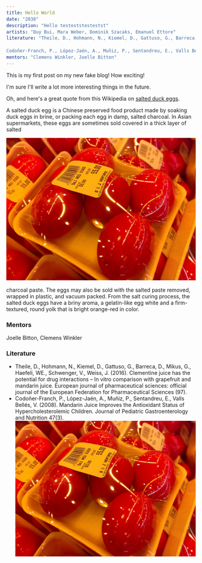 ```yaml
---
title: Hello World
date: "2038"
description: "Hello testeststestestst"
artists: "Duy Bui, Mara Weber, Dominik Szacaks, Emanuel Ettore"
literature: "Theile, D., Hohmann, N., Kiemel, D., Gattuso, G., Barreca, D., Mikus, G., Haefeli, WE., Schwenger, V., Weiss, J. (2016). Clementine juice has the potential for drug interactions – In vitro comparison with grapefruit and mandarin juice. European journal of pharmaceutical sciences: official journal of the European Federation for Pharmaceutical Sciences (97).

Codoñer-Franch, P., López-Jaén, A., Muñiz, P., Sentandreu, E., Valls Bellés, V. (2008). Mandarin Juice Improves the Antioxidant Status of Hypercholesterolemic Children. Journal of Pediatric Gastroenterology and Nutrition 47(3)."
mentors: "Clemens Winkler, Joelle Bitton"
---
```


This is my first post on my new fake blog! How exciting!

I'm sure I'll write a lot more interesting things in the future.

Oh, and here's a great quote from this Wikipedia on
[salted duck eggs](https://en.wikipedia.org/wiki/Salted_duck_egg).

 A salted duck egg is a Chinese preserved food product made by soaking duck
 eggs in brine, or packing each egg in damp, salted charcoal. In Asian
 supermarkets, these eggs are sometimes sold covered in a thick layer of salted

![Chinese Salty Egg](./egg.jpg)

 charcoal paste. The eggs may also be sold with the salted paste removed,
 wrapped in plastic, and vacuum packed. From the salt curing process, the
 salted duck eggs have a briny aroma, a gelatin-like egg white and a
 firm-textured, round yolk that is bright orange-red in color.
 
### Mentors
Joelle Bitton, Clemens Winkler

### Literature
- Theile, D., Hohmann, N., Kiemel, D., Gattuso, G., Barreca, D., Mikus, G., Haefeli, WE., Schwenger, V., Weiss, J. (2016). Clementine juice has the potential for drug interactions – In vitro comparison with grapefruit and mandarin juice. European journal of pharmaceutical sciences: official journal of the European Federation for Pharmaceutical Sciences (97).
- Codoñer-Franch, P., López-Jaén, A., Muñiz, P., Sentandreu, E., Valls Bellés, V. (2008). Mandarin Juice Improves the Antioxidant Status of Hypercholesterolemic Children. Journal of Pediatric Gastroenterology and Nutrition 47(3).
![Chinese Salty Egg](./egg.jpg)
